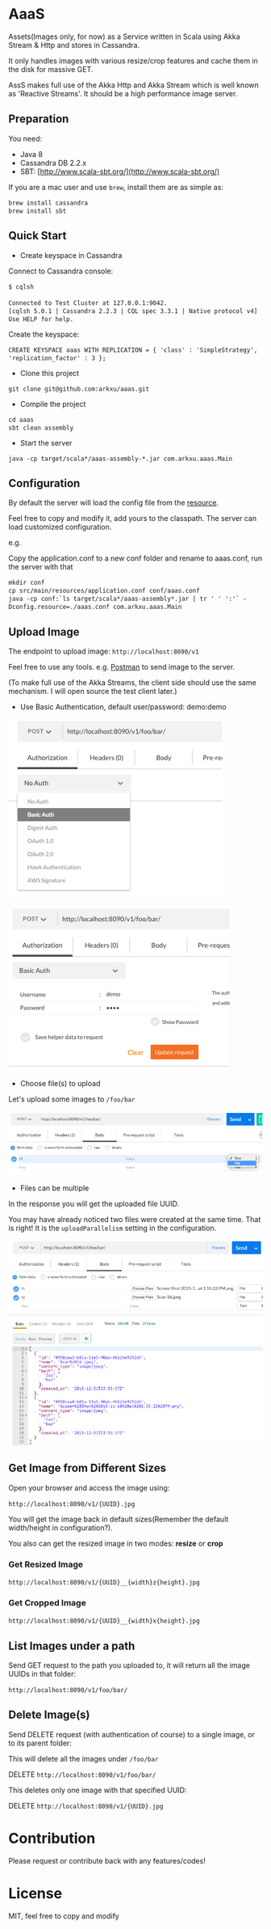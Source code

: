 # AaaS
Assets(Images only, for now) as a Service written in Scala using Akka Stream &amp; Http and stores in Cassandra.

It only handles images with various resize/crop features and cache them in the disk for massive GET.

AssS makes full use of the Akka Http and Akka Stream which is well known as 'Reactive Streams'. It should be a high
performance image server.

## Preparation

You need:

* Java 8
* Cassandra DB 2.2.x
* SBT: [http://www.scala-sbt.org/](http://www.scala-sbt.org/)

If you are a mac user and use `brew`, install them are as simple as:

```
brew install cassandra
brew install sbt
```

## Quick Start

* Create keyspace in Cassandra

Connect to Cassandra console:

```
$ cqlsh

Connected to Test Cluster at 127.0.0.1:9042.
[cqlsh 5.0.1 | Cassandra 2.2.3 | CQL spec 3.3.1 | Native protocol v4]
Use HELP for help.
```

Create the keyspace:

```
CREATE KEYSPACE aaas WITH REPLICATION = { 'class' : 'SimpleStrategy', 'replication_factor' : 3 };
```

* Clone this project

```
git clone git@github.com:arkxu/aaas.git
```

* Compile the project

```
cd aaas
sbt clean assembly
```

* Start the server

```
java -cp target/scala*/aaas-assembly-*.jar com.arkxu.aaas.Main
```

## Configuration

By default the server will load the config file from the [resource](https://github.com/arkxu/aaas/blob/master/src/main/resources/application.conf).

Feel free to copy and modify it, add yours to the classpath. The server can load customized configuration.

e.g.

Copy the application.conf to a new conf folder and rename to aaas.conf, run the server with that

```
mkdir conf
cp src/main/resources/application.conf conf/aaas.conf
java -cp conf:`ls target/scala*/aaas-assembly*.jar | tr ' ' ':'` -Dconfig.resource=./aaas.conf com.arkxu.aaas.Main
```

## Upload Image

The endpoint to upload image: `http://localhost:8090/v1`

Feel free to use any tools. e.g. [Postman](http://www.getpostman.com/) to send image to the server.

(To make full use of the Akka Streams, the client side should use the same mechanism. 
I will open source the test client later.)

* Use Basic Authentication, default user/password: demo:demo

![Authentication](/docs/imgs/screen1.png)

![Authentication](/docs/imgs/screen2.png)

* Choose file(s) to upload

Let's upload some images to `/foo/bar`

![Authentication](/docs/imgs/screen3.png)

* Files can be multiple

In the response you will get the uploaded file UUID.

You may have already noticed two files were created at the same time. That is right! It is the `uploadParallelism`
setting in the configuration.

![Authentication](/docs/imgs/screen4.png)

## Get Image from Different Sizes

Open your browser and access the image using:

`http://localhost:8090/v1/{UUID}.jpg`

You will get the image back in default sizes(Remember the default width/height in configuration?).

You also can get the resized image in two modes: **resize** or **crop**

### Get Resized Image

`http://localhost:8090/v1/{UUID}__{width}z{height}.jpg`

### Get Cropped Image

`http://localhost:8090/v1/{UUID}__{width}x{height}.jpg`


## List Images under a path

Send GET request to the path you uploaded to, it will return all the image UUIDs in that folder:
 
`http://localhost:8090/v1/foo/bar/`

## Delete Image(s)

Send DELETE request (with authentication of course) to a single image, or to its parent folder:

This will delete all the images under `/foo/bar`

DELETE `http://localhost:8090/v1/foo/bar/`

This deletes only one image with that specified UUID:

DELETE `http://localhost:8090/v1/{UUID}.jpg`

# Contribution

Please request or contribute back with any features/codes!

# License

MIT, feel free to copy and modify

